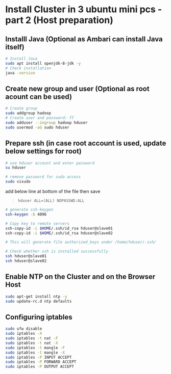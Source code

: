 # Install Cluster in 3 ubuntu mini pcs - part 2 (Host preparation)

## Installl Java (Optional as Ambari can install Java itself)
```bash
# Install Java
sudo apt install openjdk-8-jdk -y
# Check installation
java -version
```

## Create new group and user (Optional as root acount can be used)

```bash
# Create group
sudo addgroup hadoop
# Create user and password: ff
sudo adduser --ingroup hadoop hduser
sudo usermod -aG sudo hduser
```

## Prepare ssh (in case root account is used, update below settings for root)
```bash
# use hduser account and enter password
su hduser

# remove password for sudo access
sudo visudo
```
add below line at bottom of the file then save
> `hduser ALL=(ALL) NOPASSWD:ALL`

```bash
# generate ssh-keygen
ssh-keygen -b 4096

# Copy key to remote servers
ssh-copy-id -i $HOME/.ssh/id_rsa hduser@slave01
ssh-copy-id -i $HOME/.ssh/id_rsa hduser@slave02

# This will generate file authorized_keys under /home/hduser/.ssh/

# Check whether ssh is installed successfully
ssh hduser@slave01
ssh hduser@slave02
```

## Enable NTP on the Cluster and on the Browser Host
```bash
sudo apt-get install ntp -y
sudo update-rc.d ntp defaults
```

## Configuring iptables
```bash
sudo ufw disable
sudo iptables -X
sudo iptables -t nat -F
sudo iptables -t nat -X
sudo iptables -t mangle -F
sudo iptables -t mangle -X
sudo iptables -P INPUT ACCEPT
sudo iptables -P FORWARD ACCEPT
sudo iptables -P OUTPUT ACCEPT
```



